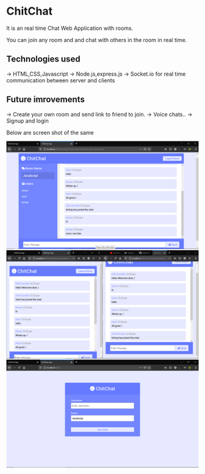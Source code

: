# ChitChat
It is an real time Chat Web Application with rooms.

You can join any room and and chat with others in the room in real time.

## Technologies used

-> HTML,CSS,Javascript
-> Node.js,express.js
-> Socket.io for real time communication between server and clients


## Future imrovements

-> Create your own room and send link to friend to join.
-> Voice chats..
-> Signup and login



Below are screen shot of the same

![image](https://github.com/RathodDeven/ChitChat/blob/main/img/Screenshot%20(158).png?raw=true)
![image](https://github.com/RathodDeven/ChitChat/blob/main/img/Screenshot%20(159).png?raw=true)
![image](https://github.com/RathodDeven/ChitChat/blob/main/img/Screenshot%20(160).png?raw=true)
